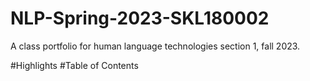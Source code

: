 # NLP-Spring-2023-SKL180002
A class portfolio for human language technologies section 1, fall 2023.

#Highlights
#Table of Contents
